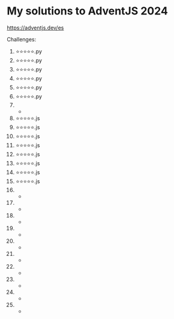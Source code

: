 # My solutions to AdventJS 2024

https://adventjs.dev/es

Challenges:

1. ⭐⭐⭐⭐⭐.py
2. ⭐⭐⭐⭐⭐.py
3. ⭐⭐⭐⭐⭐.py
4. ⭐⭐⭐⭐⭐.py
5. ⭐⭐⭐⭐⭐.py
6. ⭐⭐⭐⭐⭐.py
7. -
8. ⭐⭐⭐⭐⭐.js
9. ⭐⭐⭐⭐⭐.js
10. ⭐⭐⭐⭐⭐.js
11. ⭐⭐⭐⭐⭐.js
12. ⭐⭐⭐⭐⭐.js
13. ⭐⭐⭐⭐⭐.js
14. ⭐⭐⭐⭐⭐.js
15. ⭐⭐⭐⭐⭐.js
16. -
17. -
18. -
19. -
20. -
21. -
22. -
23. -
24. -
25. -

